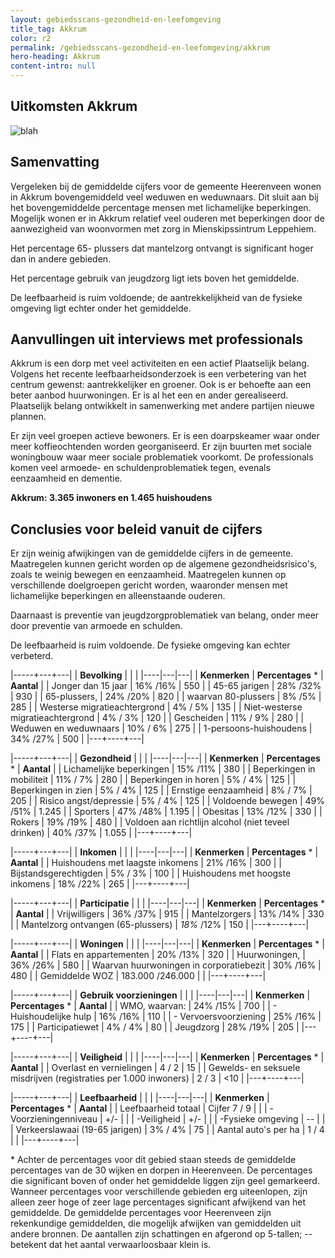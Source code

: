 ```yaml
---
layout: gebiedsscans-gezondheid-en-leefomgeving
title_tag: Akkrum
color: r2
permalink: /gebiedsscans-gezondheid-en-leefomgeving/akkrum
hero-heading: Akkrum
content-intro: null
---
```

## Uitkomsten Akkrum

![blah](/uploads/Grafieken_Gebiedsscans_Dorpen-01.png)

## Samenvatting

Vergeleken bij de gemiddelde cijfers voor de gemeente Heerenveen wonen in Akkrum bovengemiddeld veel weduwen en weduwnaars. Dit sluit aan bij het bovengemiddelde percentage mensen  met lichamelijke beperkingen. Mogelijk wonen er in Akkrum relatief veel ouderen met beperkingen door de aanwezigheid van woonvormen met zorg in Mienskipssintrum Leppehiem.

Het percentage 65- plussers dat mantelzorg ontvangt is significant hoger dan in andere gebieden.

Het percentage gebruik van jeugdzorg ligt iets boven het gemiddelde.

De leefbaarheid is ruim voldoende; de aantrekkelijkheid van de fysieke omgeving ligt echter onder het gemiddelde.

## Aanvullingen uit interviews met professionals

Akkrum is een dorp met veel activiteiten en een actief Plaatselijk belang. Volgens het recente leefbaarheidsonderzoek is een verbetering van het centrum gewenst: aantrekkelijker en groener. Ook is er behoefte aan een beter aanbod huurwoningen. Er is al het een en ander gerealiseerd. Plaatselijk belang ontwikkelt in samenwerking met andere partijen nieuwe plannen.

Er zijn veel groepen actieve bewoners. Er is een doarpskeamer waar onder meer koffieochtenden worden georganiseerd.  Er zijn buurten met sociale woningbouw waar meer sociale problematiek voorkomt. De professionals komen veel armoede- en schuldenproblematiek tegen, evenals eenzaamheid en dementie.

**Akkrum: 3.365 inwoners en 1.465 huishoudens**

## Conclusies voor beleid vanuit de cijfers

Er zijn weinig afwijkingen van de gemiddelde cijfers in de gemeente. Maatregelen kunnen gericht worden op de algemene gezondheidsrisico's, zoals te weinig bewegen en eenzaamheid. Maatregelen kunnen op verschillende doelgroepen gericht worden, waaronder mensen met lichamelijke beperkingen en alleenstaande ouderen.

Daarnaast is preventie van jeugdzorgproblematiek van belang, onder meer door preventie van armoede en schulden.

De leefbaarheid is ruim voldoende. De fysieke omgeving kan  echter  verbeterd.

|-----+---+---|
|  **Bevolking**  |  |    |
|----|---|---|
| **Kenmerken**  | **Percentages** * | **Aantal** |
| Jonger dan 15 jaar                                  | 16% /16% | 550 |
| 45-65 jarigen                                       | 28% /32% | 930 |
| 65-plussers,                                        | 24% /20% | 820 |
| waarvan 80-plussers                                 | 8% /5% | 285 |
| Westerse migratieachtergrond                        | 4% / 5% | 135 |
| Niet-westerse migratieachtergrond                   | 4% / 3% | 120 |
| Gescheiden                                          | 11% / 9% | 280 |
| Weduwen en weduwnaars                               |  10% / 6% | 275 |
| 1-persoons-huishoudens                              | 34% /27% | 500 |
|---+----+---|

|-----+---+---|
| **Gezondheid** |     |     |
|----|---|---|
| **Kenmerken** | **Percentages** * | **Aantal** |
| Lichamelijke beperkingen                            |  15% /11%   |  380   |
| Beperkingen in mobiliteit                           |  11% / 7%   |  280   |
| Beperkingen in horen                                |  5% / 4%   |  125   |
| Beperkingen in zien                                 |  5% / 4%   |  125   |
| Ernstige eenzaamheid                                |  8% / 7%   |  205   |
| Risico angst/depressie                              |  5% / 4%   |  125   |
| Voldoende bewegen                                   |  49% /51%   |  1.245   |
| Sporters                                            |  47% /48%   |  1.195   |
| Obesitas                                            |  13% /12%   |  330   |
| Rokers                                              |  19% /19%   |  480   |
| Voldoen aan richtlijn alcohol (niet teveel drinken) |  40% /37%   |  1.055   |
|---+----+---|

|-----+---+---|
| **Inkomen** |     |     |
|----|---|---|
| **Kenmerken**    | **Percentages** * | **Aantal** |
| Huishoudens met laagste inkomens                    |  21% /16%      |   300      |
| Bijstandsgerechtigden                               |  5% / 3%      |   100      |
| Huishoudens met hoogste inkomens                    |  18% /22%      |   265      |
|---+----+---|

|-----+---+---|
| **Participatie** |     |     |
|----|---|---|
| **Kenmerken**  | **Percentages** * | **Aantal** |
| Vrijwilligers                                       |  36% /37%     |   915      |
| Mantelzorgers                                       |  13% /14%     |   330      |
| Mantelzorg ontvangen (65-plussers)                  |  _18%_ /12%     |   150      |
|---+----+---|

|-----+---+---|
| **Woningen** |     |     |
|----|---|---|
| **Kenmerken** | **Percentages** * | **Aantal** |
| Flats en appartementen                              | 20% /13% |  320 |
| Huurwoningen,                                       | 36% /26% |  580 |
| Waarvan huurwoningen in corporatiebezit             | 30% /16% |  480 |
| Gemiddelde WOZ                                      | 183.000 /246.000 |      |
|---+----+---|

|-----+---+---|
| **Gebruik voorzieningen** |     |     |
|----|---|---|
| **Kenmerken** | **Percentages** * | **Aantal** |
| WMO, waarvan:                                       | 24% /15% | 700 |
| - Huishoudelijke hulp                               | 16% /16% | 110 |
| - Vervoersvoorziening                               | 25% /16% | 175 |
| Participatiewet                                     | 4% / 4% | 80 |
| Jeugdzorg                                           | 28% /19% | 205 |
|---+----+---|

|-----+---+---|
| **Veiligheid** |     |     |
|----|---|---|
| **Kenmerken** | **Percentages** * | **Aantal** |
| Overlast en vernielingen                                           | 4 / 2 | 15 |
| Gewelds- en seksuele misdrijven (registraties per 1.000 inwoners)  | 2 / 3 | <10 |
|---+----+---|

|-----+---+---|
| **Leefbaarheid** |     |     |
|----|---|---|
| **Kenmerken** | **Percentages** * | **Aantal** |
| Leefbaarheid totaal                                | Cijfer 7 / 9 |                     |
| -Voorzieningenniveau                               | +/- |                     |
| -Veiligheid                                        | +/- |                   |
| -Fysieke omgeving                                  | -- |                     |
| Verkeerslawaai (19-65 jarigen)                     | 3% / 4% |   75                  |
| Aantal auto's per ha                               | 1 / 4 |                     |
|---+----+---|

\* Achter de percentages voor dit gebied staan steeds de gemiddelde percentages van de 30 wijken en dorpen in Heerenveen. De percentages die significant boven of onder het gemiddelde liggen zijn geel gemarkeerd. Wanneer percentages voor verschillende gebieden erg uiteenlopen, zijn alleen zeer hoge of zeer lage percentages significant afwijkend van het gemiddelde. De gemiddelde percentages voor Heerenveen zijn rekenkundige gemiddelden, die mogelijk afwijken van gemiddelden uit andere bronnen. De aantallen zijn schattingen en afgerond op 5-tallen; -- betekent dat het aantal verwaarloosbaar klein is.
